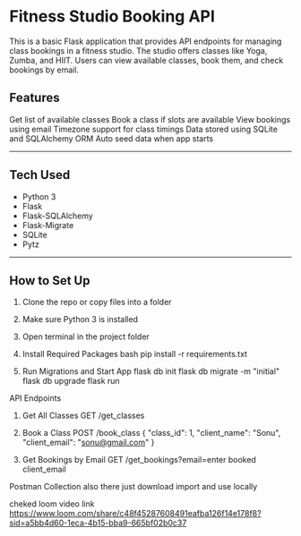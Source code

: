 # Fitness Studio Booking API

This is a basic Flask application that provides API endpoints for managing class bookings in a fitness studio. The studio offers classes like Yoga, Zumba, and HIIT. Users can view available classes, book them, and check bookings by email.

## Features

Get list of available classes
Book a class if slots are available
View bookings using email
Timezone support for class timings
Data stored using SQLite and SQLAlchemy ORM
Auto seed data when app starts

---

## Tech Used

- Python 3
- Flask
- Flask-SQLAlchemy
- Flask-Migrate
- SQLite
- Pytz

---

## How to Set Up

1. Clone the repo or copy files into a folder  
2. Make sure Python 3 is installed  
3. Open terminal in the project folder  


2. Install Required Packages
bash
pip install -r requirements.txt

3. Run Migrations and Start App
flask db init
flask db migrate -m "initial"
flask db upgrade
flask run


API Endpoints

1. Get All Classes
GET /get_classes

2. Book a Class
POST /book_class
{
  "class_id": 1,
  "client_name": "Sonu",
  "client_email": "sonu@gmail.com"
}

3. Get Bookings by Email
GET /get_bookings?email=enter booked client_email

Postman Collection also there just download import and use locally

cheked loom video link
https://www.loom.com/share/c48f45287608491eafba126f14e178f8?sid=a5bb4d60-1eca-4b15-bba9-665bf02b0c37
